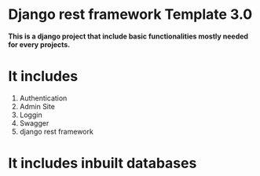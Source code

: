 
# Django rest framework  Template  3.0 

<strong> This is a django project that include basic functionalities mostly needed for every projects. </strong>







# It includes 
  1) Authentication
  2) Admin Site
  3) Loggin
  4) Swagger
  6) django rest framework

# It includes inbuilt databases
